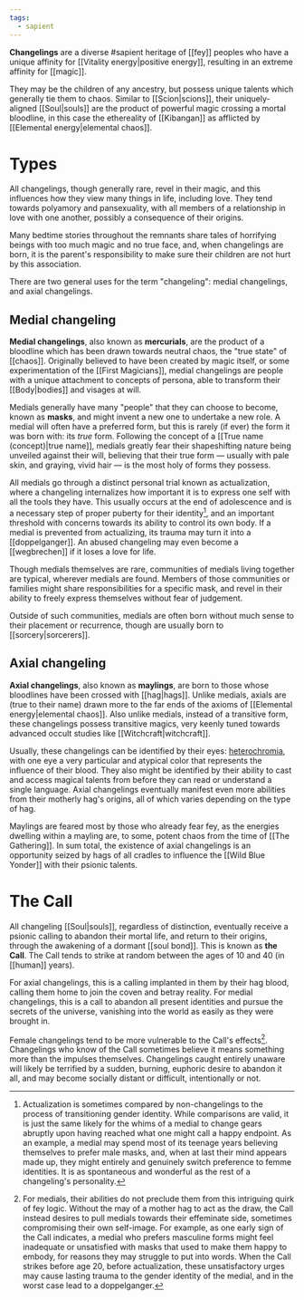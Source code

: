 ```yaml
---
tags:
  - sapient
---
```

**Changelings** are a diverse #sapient heritage of [[fey]] peoples who have a unique affinity for [[Vitality energy|positive energy]], resulting in an extreme affinity for [[magic]]. 

They may be the children of any ancestry, but possess unique talents which generally tie them to chaos. Similar to [[Scion|scions]], their uniquely-aligned [[Soul|souls]] are the product of powerful magic crossing a mortal bloodline, in this case the ethereality of [[Kibangan]] as afflicted by [[Elemental energy|elemental chaos]].

# Types
All changelings, though generally rare, revel in their magic, and this influences how they view many things in life, including love. They tend towards polyamory and pansexuality, with all members of a relationship in love with one another, possibly a consequence of their origins. 

Many bedtime stories throughout the remnants share tales of horrifying beings with too much magic and no true face, and, when changelings are born, it is the parent's responsibility to make sure their children are not hurt by this association.


There are two general uses for the term "changeling": medial changelings, and axial changelings.

## Medial changeling
**Medial changelings**, also known as **mercurials**, are the product of a bloodline which has been drawn towards neutral chaos, the "true state" of [[chaos]]. Originally believed to have been created by magic itself, or some experimentation of the [[First Magicians]], medial changelings are people with a unique attachment to concepts of persona, able to transform their [[Body|bodies]] and visages at will.

Medials generally have many "people" that they can choose to become, known as **masks**, and might invent a new one to undertake a new role. A medial will often have a preferred form, but this is rarely (if ever) the form it was born with: its *true* form. Following the concept of a [[True name (concept)|true name]], medials greatly fear their shapeshifting nature being unveiled against their will, believing that their true form — usually with pale skin, and graying, vivid hair — is the most holy of forms they possess. 

All medials go through a distinct personal trial known as actualization, where a changeling internalizes how important it is to express one self with all the tools they have. This usually occurs at the end of adolescence and is a necessary step of proper puberty for their identity[^1], and an important threshold with concerns towards its ability to control its own body. If a medial is prevented from actualizing, its trauma may turn it into a [[doppelganger]]. An abused changeling may even become a [[wegbrechen]] if it loses a love for life.

Though medials themselves are rare, communities of medials living together are typical, wherever medials are found. Members of those communities or families might share responsibilities for a specific mask, and revel in their ability to freely express themselves without fear of judgement. 

Outside of such communities, medials are often born without much sense to their placement or recurrence, though are usually born to [[sorcery|sorcerers]].
## Axial changeling
**Axial changelings**, also known as **maylings**, are born to those whose bloodlines have been crossed with [[hag|hags]]. Unlike medials, axials are (true to their name) drawn more to the far ends of the axioms of [[Elemental energy|elemental chaos]]. Also unlike medials, instead of a transitive form, these changelings possess transitive magics, very keenly tuned towards advanced occult studies like [[Witchcraft|witchcraft]]. 

Usually, these changelings can be identified by their eyes: [heterochromia](https://en.wikipedia.org/wiki/Heterochromia_iridum), with one eye a very particular and atypical color that represents the influence of their blood. They also might be identified by their ability to cast and access magical talents from before they can read or understand a single language. Axial changelings eventually manifest even more abilities from their motherly hag's origins, all of which varies depending on the type of hag.

Maylings are feared most by those who already fear fey, as the energies dwelling within a mayling are, to some, potent chaos from the time of [[The Gathering]]. In sum total, the existence of axial changelings is an opportunity seized by hags of all cradles to influence the [[Wild Blue Yonder]] with their psionic talents.

# The Call
All changeling [[Soul|souls]], regardless of distinction, eventually receive a psionic calling to abandon their mortal life, and return to their origins, through the awakening of a dormant [[soul bond]]. This is known as **the Call**. The Call tends to strike at random between the ages of 10 and 40 (in [[human]] years).

For axial changelings, this is a calling implanted in them by their hag blood, calling them home to join the coven and betray reality. For medial changelings, this is a call to abandon all present identities and pursue the secrets of the universe, vanishing into the world as easily as they were brought in. 

Female changelings tend to be more vulnerable to the Call's effects[^2]. Changelings who know of the Call sometimes believe it means something more than the impulses themselves. Changelings caught entirely unaware will likely be terrified by a sudden, burning, euphoric desire to abandon it all, and may become socially distant or difficult, intentionally or not.

[^1]: Actualization is sometimes compared by non-changelings to the process of transitioning gender identity. While comparisons are valid, it is just the same likely for the whims of a medial to change gears abruptly upon having reached what one might call a happy endpoint. As an example, a medial may spend most of its teenage years believing themselves to prefer male masks, and, when at last their mind appears made up, they might entirely and genuinely switch preference to femme identities. It is as spontaneous and wonderful as the rest of a changeling's personality.
[^2]: For medials, their abilities do not preclude them from this intriguing quirk of fey logic. Without the may of a mother hag to act as the draw, the Call instead desires to pull medials towards their effeminate side, sometimes compromising their own self-image. For example, as one early sign of the Call indicates, a medial who prefers masculine forms might feel inadequate or unsatisfied with masks that used to make them happy to embody, for reasons they may struggle to put into words. When the Call strikes before age 20, before actualization, these unsatisfactory urges may cause lasting trauma to the gender identity of the medial, and in the worst case lead to a doppelganger.